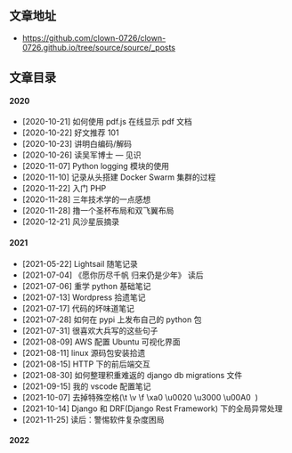 ## 文章地址

- https://github.com/clown-0726/clown-0726.github.io/tree/source/source/_posts

## 文章目录

#### 2020

- [2020-10-21] 如何使用 pdf.js 在线显示 pdf 文档
- [2020-10-22] 好文推荐 101
- [2020-10-23] 讲明白编码/解码
- [2020-10-26] 读吴军博士 — 见识
- [2020-11-07] Python logging 模块的使用
- [2020-11-10] 记录从头搭建 Docker Swarm 集群的过程
- [2020-11-22] 入门 PHP
- [2020-11-28] 三年技术学的一点感想
- [2020-11-28] 撸一个圣杯布局和双飞翼布局
- [2020-12-21] 风沙星辰摘录

#### 2021

- [2021-05-22] Lightsail 随笔记录
- [2021-07-04] 《愿你历尽千帆 归来仍是少年》 读后
- [2021-07-06] 重学 python 基础笔记
- [2021-07-13] Wordpress 拾遗笔记
- [2021-07-17] 代码的坏味道笔记
- [2021-07-28] 如何在 pypi 上发布自己的 python 包
- [2021-07-31] 很喜欢大兵写的这些句子
- [2021-08-09] AWS 配置 Ubuntu 可视化界面
- [2021-08-11] linux 源码包安装拾遗
- [2021-08-15] HTTP 下的前后端交互
- [2021-08-30] 如何整理积重难返的 django db migrations 文件
- [2021-09-15] 我的 vscode 配置笔记
- [2021-10-07] 去掉特殊空格(\t \v \f \xa0 \u0020 \u3000 \u00A0 &nbsp;)
- [2021-10-14] Django 和 DRF(Django Rest Framework) 下的全局异常处理
- [2021-11-25] 读后：警惕软件复杂度困局

#### 2022
